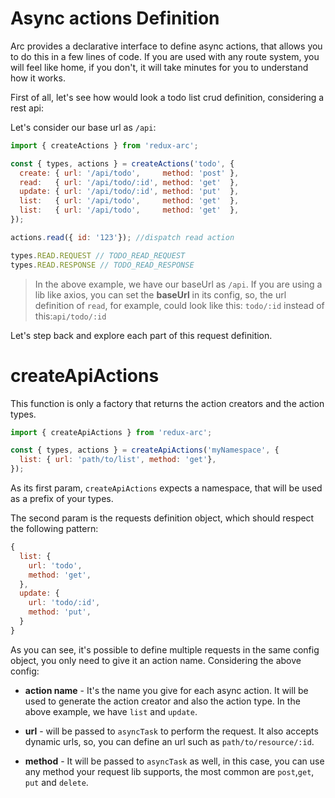 # Async actions Definition

Arc provides a declarative interface to define async actions, that allows you to do this in a few lines of code. If you are used with any route system, you will feel like home, if you don't, it will take minutes for you to understand how it works.

First of all, let's see how would look a todo list crud definition, considering a rest api:

Let's consider our base url as `/api`:

```js
import { createActions } from 'redux-arc';

const { types, actions } = createActions('todo', {
  create: { url: '/api/todo',     method: 'post' },
  read:   { url: '/api/todo/:id', method: 'get'  },
  update: { url: '/api/todo/:id', method: 'put'  },
  list:   { url: '/api/todo',     method: 'get'  },
  list:   { url: '/api/todo',     method: 'get'  },
});

actions.read({ id: '123'}); //dispatch read action

types.READ.REQUEST // TODO_READ_REQUEST
types.READ.RESPONSE // TODO_READ_RESPONSE

```

> In the above example, we have our baseUrl as `/api`. If you are using a lib like axios, you can set the **baseUrl** in its config, so, the url definition of `read`, for example, could look like this: `todo/:id` instead of this:`api/todo/:id`

Let's step back and explore each part of this request definition.

# createApiActions

This function is only a factory that returns the action creators and the action types.

```js
import { createApiActions } from 'redux-arc';

const { types, actions } = createApiActions('myNamespace', {
  list: { url: 'path/to/list', method: 'get'},
});
```

As its first param, `createApiActions` expects a namespace, that will be used as a prefix of your types.

The second param is the requests definition object, which should respect the following pattern:

```js
{
  list: {
    url: 'todo',
    method: 'get',
  },
  update: {
    url: 'todo/:id',
    method: 'put',
  }
}
```

As you can see, it's possible to define multiple requests in the same config object, you only need to give it an action name. Considering the above config:

 - **action name** - It's the name you give for each async action. It will be used to generate the action creator and also the action type. In the above example, we have `list` and `update`.

 - **url** - will be passed to `asyncTask` to perform the request. It also accepts dynamic urls, so, you can define an url such as `path/to/resource/:id`.

 - **method** - It will be passed to `asyncTask` as well, in this case, you can use any method your request lib supports, the most common are `post`,`get`, `put` and `delete`.


